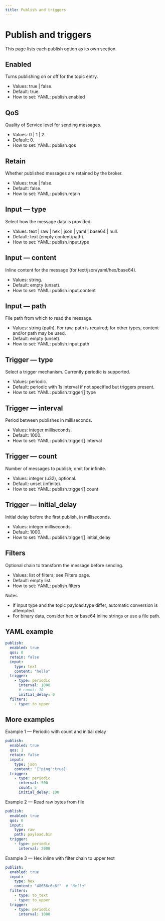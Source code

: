 ```yaml
---
title: Publish and triggers
---
```


Publish and triggers
====================

This page lists each publish option as its own section.

Enabled
-------
Turns publishing on or off for the topic entry.
- Values: true | false.
- Default: true.
- How to set: YAML: publish.enabled

QoS
---
Quality of Service level for sending messages.
- Values: 0 | 1 | 2.
- Default: 0.
- How to set: YAML: publish.qos

Retain
------
Whether published messages are retained by the broker.
- Values: true | false.
- Default: false.
- How to set: YAML: publish.retain

Input — type
------------
Select how the message data is provided.
- Values: text | raw | hex | json | yaml | base64 | null.
- Default: text (empty content/path).
- How to set: YAML: publish.input.type

Input — content
---------------
Inline content for the message (for text/json/yaml/hex/base64).
- Values: string.
- Default: empty (unset).
- How to set: YAML: publish.input.content

Input — path
------------
File path from which to read the message.
- Values: string (path). For raw, path is required; for other types, content and/or path may be used.
- Default: empty (unset).
- How to set: YAML: publish.input.path

Trigger — type
--------------
Select a trigger mechanism. Currently periodic is supported.
- Values: periodic.
- Default: periodic with 1s interval if not specified but triggers present.
- How to set: YAML: publish.trigger[].type

Trigger — interval
------------------
Period between publishes in milliseconds.
- Values: integer milliseconds.
- Default: 1000.
- How to set: YAML: publish.trigger[].interval

Trigger — count
---------------
Number of messages to publish; omit for infinite.
- Values: integer (u32), optional.
- Default: unset (infinite).
- How to set: YAML: publish.trigger[].count

Trigger — initial_delay
-----------------------
Initial delay before the first publish, in milliseconds.
- Values: integer milliseconds.
- Default: 1000.
- How to set: YAML: publish.trigger[].initial_delay

Filters
-------
Optional chain to transform the message before sending.
- Values: list of filters; see Filters page.
- Default: empty list.
- How to set: YAML: publish.filters

Notes
- If input type and the topic payload.type differ, automatic conversion is attempted.
- For binary data, consider hex or base64 inline strings or use a file path.

YAML example
------------
```yaml
publish:
  enabled: true
  qos: 0
  retain: false
  input:
    type: text
    content: "hello"
  trigger:
    - type: periodic
      interval: 1000
      # count: 10
      initial_delay: 0
  filters:
    - type: to_upper
```


More examples
-------------
Example 1 — Periodic with count and initial delay
```yaml
publish:
  enabled: true
  qos: 1
  retain: false
  input:
    type: json
    content: '{"ping":true}'
  trigger:
    - type: periodic
      interval: 500
      count: 5
      initial_delay: 100
```

Example 2 — Read raw bytes from file
```yaml
publish:
  enabled: true
  qos: 0
  input:
    type: raw
    path: payload.bin
  trigger:
    - type: periodic
      interval: 2000
```

Example 3 — Hex inline with filter chain to upper text
```yaml
publish:
  enabled: true
  input:
    type: hex
    content: "48656c6c6f"  # "Hello"
  filters:
    - type: to_text
    - type: to_upper
  trigger:
    - type: periodic
      interval: 1000
```
